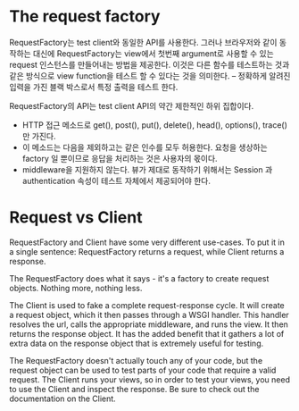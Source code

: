 # The request factory

RequestFactory는 test client와 동일한 API를 사용한다. 그러나 브라우저와 같이 동작하는 대신에 RequestFactory는 view에서 첫번째 argument로 사용할 수 있는 request 인스턴스를 만들어내는 방법을 제공한다. 이것은 다른 함수를 테스트하는 것과 같은 방식으로 view function을 테스트 할 수 있다는 것을 의미한다. – 정확하게 알려진 입력을 가진 블랙 박스로서 특정 출력을 테스트 한다. 

RequestFactory의 API는 test client API의 약간 제한적인 하위 집합이다. 
- HTTP 접근 메소드로 get(), post(), put(), delete(), head(), options(), trace() 만 가진다.
- 이 메소드는 다음을 제외하고는 같은 인수를 모두 허용한다. 요청을 생상하는 factory 일 뿐이므로 응답을 처리하는 것은 사용자의 몫이다.
- middleware을 지원하지 않는다. 뷰가 제대로 동작하기 위해서는 Session 과 authentication 속성이 테스트 자체에서 제공되어야 한다.

# Request vs Client

RequestFactory and Client have some very different use-cases. To put it in a single sentence: RequestFactory returns a request, while Client returns a response.

The RequestFactory does what it says - it's a factory to create request objects. Nothing more, nothing less.

The Client is used to fake a complete request-response cycle. It will create a request object, which it then passes through a WSGI handler. This handler resolves the url, calls the appropriate middleware, and runs the view. It then returns the response object. It has the added benefit that it gathers a lot of extra data on the response object that is extremely useful for testing.

The RequestFactory doesn't actually touch any of your code, but the request object can be used to test parts of your code that require a valid request. The Client runs your views, so in order to test your views, you need to use the Client and inspect the response. Be sure to check out the documentation on the Client.